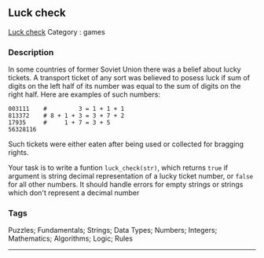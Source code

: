 ## Luck check
[Luck check](https://www.codewars.com/kata/luck-check)
Category : games

### Description
In some countries of former Soviet Union there was a belief about lucky tickets. A transport ticket of any sort was believed to posess luck if sum of digits on the left half of its number was equal to the sum of digits on the right half. Here are examples of such numbers:
```
003111    #         3 = 1 + 1 + 1
813372    # 8 + 1 + 3 = 3 + 7 + 2
17935     #     1 + 7 = 3 + 5
56328116
```
Such tickets were either eaten after being used or collected for bragging rights.

Your task is to write a funtion ```luck_check(str)```, which returns ```true``` if argument is string decimal representation of a lucky ticket number, or ```false``` for all other numbers. It should handle errors for empty strings or strings which don't represent a decimal number

### Tags
Puzzles; Fundamentals; Strings; Data Types; Numbers; Integers; Mathematics; Algorithms; Logic; Rules

- - -

